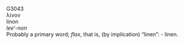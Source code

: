G3043  
λίνον  
linon  
*lee‘-non*  
Probably a primary word; *flax*, that is, (by implication) “linen”: -
linen.  
